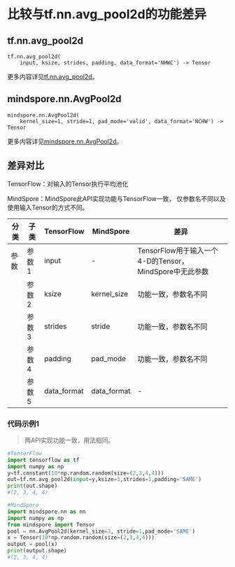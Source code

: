 # 比较与tf.nn.avg_pool2d的功能差异

## tf.nn.avg_pool2d

```text
tf.nn.avg_pool2d(
    input, ksize, strides, padding, data_format='NHWC') -> Tensor
```

更多内容详见[tf.nn.avg_pool2d](https://www.tensorflow.org/versions/r2.6/api_docs/python/tf/nn/avg_pool2d)。

## mindspore.nn.AvgPool2d

```text
mindspore.nn.AvgPool2d(
    kernel_size=1, stride=1, pad_mode='valid', data_format='NCHW') -> Tensor
```

更多内容详见[mindspore.nn.AvgPool2d](https://www.mindspore.cn/docs/zh-CN/master/api_python/nn/mindspore.nn.AvgPool2d.html)。

## 差异对比

TensorFlow：对输入的Tensor执行平均池化

MindSpore：MindSpore此API实现功能与TensorFlow一致， 仅参数名不同以及使用输入Tensor的方式不同。

| 分类 | 子类  | TensorFlow  | MindSpore   | 差异                                                   |
| ---- | ----- | ----------- | ----------- | ------------------------------------------------------ |
| 参数 | 参数1 | input       | -           | TensorFlow用于输入一个4-D的Tensor，MindSpore中无此参数 |
|      | 参数2 | ksize       | kernel_size | 功能一致，参数名不同                                   |
|      | 参数3 | strides     | stride      | 功能一致，参数名不同                                   |
|      | 参数4 | padding     | pad_mode    | 功能一致，参数名不同                                   |
|      | 参数5 | data_format | data_format | -                                   |

### 代码示例1

> 两API实现功能一致，用法相同。

```python
#TensorFlow
import tensorflow as tf
import numpy as np
y=tf.constant(10*np.random.random(size=(2,3,4,4)))
out=tf.nn.avg_pool2d(input=y,ksize=3,strides=1,padding='SAME')
print(out.shape)
#(2, 3, 4, 4)

#MindSpore
import mindspore.nn as nn
import numpy as np
from mindspore import Tensor
pool = nn.AvgPool2d(kernel_size=3, stride=1,pad_mode='SAME')
x = Tensor(10*np.random.random(size=(2,3,4,4)))
output = pool(x)
print(output.shape)
#(2, 3, 4, 4)
```
